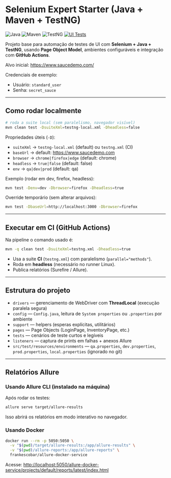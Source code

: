 # Selenium Expert Starter (Java + Maven + TestNG)

![Java](https://img.shields.io/badge/java-17-blue)
![Maven](https://img.shields.io/badge/build-Maven-success)
![TestNG](https://img.shields.io/badge/tests-TestNG-green)
[![UI Tests](https://github.com/raynara-martins/selenium-expert-starter/actions/workflows/ui-tests.yml/badge.svg)](https://github.com/raynara-martins/selenium-expert-starter/actions/workflows/ui-tests.yml)

Projeto base para automação de testes de UI com **Selenium + Java + TestNG**, usando **Page Object Model**, ambientes configuráveis e integração com **GitHub Actions**.

Alvo inicial: https://www.saucedemo.com/
  
Credenciais de exemplo:  
- Usuário: `standard_user`  
- Senha: `secret_sauce`

---

## Como rodar localmente

```bash
# roda a suite local (sem paralelismo, navegador visível)
mvn clean test -DsuiteXml=testng-local.xml -Dheadless=false
```

Propriedades úteis (`-D`):
- `suiteXml` → `testng-local.xml` (default) ou `testng.xml` (CI)
- `baseUrl` → default: https://www.saucedemo.com
- `browser` → `chrome|firefox|edge` (default: chrome)
- `headless` → `true|false` (default: false)
- `env` → `qa|dev|prod` (default: qa)

Exemplo (rodar em dev, firefox, headless):
```bash
mvn test -Denv=dev -Dbrowser=firefox -Dheadless=true
```

Override temporário (sem alterar arquivos):
```bash
mvn test -DbaseUrl=http://localhost:3000 -Dbrowser=firefox
```

---

## Executar em CI (GitHub Actions)

Na pipeline o comando usado é:
```bash
mvn -q clean test -DsuiteXml=testng.xml -Dheadless=true
```

- Usa a suite **CI** (`testng.xml`) com paralelismo (`parallel="methods"`).
- Roda em **headless** (necessário no runner Linux).
- Publica relatórios (Surefire / Allure).

---

## Estrutura do projeto

- `drivers` — gerenciamento de WebDriver com **ThreadLocal** (execução paralela segura)
- `config` — `Config.java`, leitura de `System properties` ou `.properties` por ambiente
- `support` — helpers (esperas explícitas, utilitários)
- `pages` — Page Objects (LoginPage, InventoryPage, etc.)
- `tests` — cenários de teste curtos e legíveis
- `listeners` — captura de prints em falhas + anexos Allure
- `src/test/resources/environments` — `qa.properties`, `dev.properties`, `prod.properties`, `local.properties` (ignorado no git)

---

## Relatórios Allure

### Usando Allure CLI (instalado na máquina)
Após rodar os testes:
```bash
allure serve target/allure-results
```

Isso abrirá os relatórios em modo interativo no navegador.

### Usando Docker 
```bash
docker run --rm -p 5050:5050 \
  -v "$(pwd)/target/allure-results:/app/allure-results" \
  -v "$(pwd)/allure-reports:/app/allure-reports" \
  frankescobar/allure-docker-service
```

Acesse:
[http://localhost:5050/allure-docker-service/projects/default/reports/latest/index.html](http://localhost:5050/allure-docker-service/projects/default/reports/latest/index.html)
